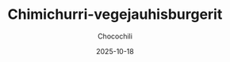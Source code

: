 ---
title: "Chimichurri-vegejauhisburgerit"
image: "https://vegaanibotti.lauravuo.me/2025/10/2025-10-18_small.png"
date: 2025-10-18
receipt_url: "https://chocochili.net/2020/07/chimichurri-vegejauhisburgerit/"
author: "Chocochili"
---